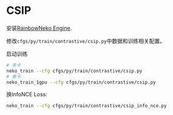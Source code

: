 # CSIP
安装[RainbowNeko Engine](https://github.com/IrisRainbowNeko/RainbowNekoEngine).

修改`cfgs/py/train/contrastive/csip.py`中数据和训练相关配置。

启动训练
```bash
# 多卡
neko_train --cfg cfgs/py/train/contrastive/csip.py
# 单卡
neko_train_1gpu --cfg cfgs/py/train/contrastive/csip.py
```

换InfoNCE Loss:
```bash
neko_train --cfg cfgs/py/train/contrastive/csip_info_nce.py
```